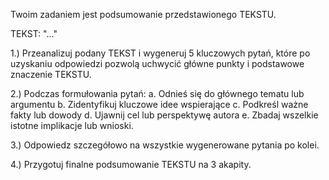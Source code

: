 Twoim zadaniem jest podsumowanie przedstawionego TEKSTU.

TEKST: "..."

1.) Przeanalizuj podany TEKST i wygeneruj 5 kluczowych pytań, które po uzyskaniu odpowiedzi pozwolą uchwycić główne punkty i podstawowe znaczenie TEKSTU.

2.) Podczas formułowania pytań:
a. Odnieś się do głównego tematu lub argumentu
b. Zidentyfikuj kluczowe idee wspierające
c. Podkreśl ważne fakty lub dowody
d. Ujawnij cel lub perspektywę autora
e. Zbadaj wszelkie istotne implikacje lub wnioski.

3.) Odpowiedz szczegółowo na wszystkie wygenerowane pytania po kolei.

4.) Przygotuj finalne podsumowanie TEKSTU na 3 akapity.
